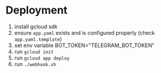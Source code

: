 # Deployment
1. install gcloud sdk
2. ensure `app.yaml` exists and is configured properly (check `app.yaml.template`)
3. set env variable BOT_TOKEN="TELEGRAM_BOT_TOKEN"
3. run `gcloud init`
4. run `gcloud app deploy`
5. run `./webhook.sh`